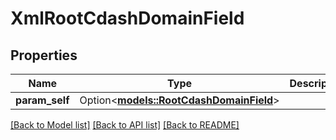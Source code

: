 # XmlRootCdashDomainField

## Properties

Name | Type | Description | Notes
------------ | ------------- | ------------- | -------------
**param_self** | Option<[**models::RootCdashDomainField**](RootCdashDomainField.md)> |  | [optional]

[[Back to Model list]](../README.md#documentation-for-models) [[Back to API list]](../README.md#documentation-for-api-endpoints) [[Back to README]](../README.md)


